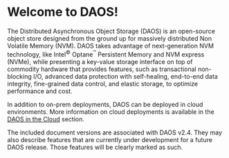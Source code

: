# Welcome to DAOS!

The Distributed Asynchronous Object Storage (DAOS) is an open-source
object store designed from the ground up for massively distributed Non
Volatile Memory (NVM). DAOS takes advantage of next-generation NVM
technology, like Intel<sup>&copy;</sup> Optane<sup>&trade;</sup>
Persistent Memory and NVM express (NVMe),
while presenting a key-value storage interface on top of commodity
hardware that provides features, such as transactional non-blocking
I/O, advanced data protection with self-healing, end-to-end data
integrity, fine-grained data control, and elastic storage, to optimize
performance and cost.

In addition to on-prem deployments, DAOS can be deployed in cloud
environments. More information on cloud deployments is available
in the [DAOS in the Cloud](./cloud/) section.

The included document versions are associated with DAOS v2.4.
They may also describe features that are currently under development
for a future DAOS release. Those features will be clearly marked as such.
